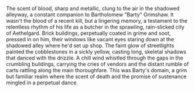 The scent of blood, sharp and metallic, clung to the air in the shadowed alleyway, a constant companion to Bartholomew "Barty" Grimshaw.  It wasn't the blood of a recent kill, but a lingering memory, a testament to the relentless rhythm of his life as a butcher in the sprawling, rain-slicked city of Aethelgard.  Brick buildings, perpetually coated in grime and soot, pressed in on him, their windows like vacant eyes staring down at the shadowed alley where he'd set up shop.  The faint glow of streetlights painted the cobblestones in a sickly yellow, casting long, skeletal shadows that danced with the drizzle.  A chill wind whistled through the gaps in the crumbling buildings, carrying the cries of vendors and the distant rumble of carts rattling along the main thoroughfare. This was Barty's domain, a grim but familiar realm where the scent of death and the promise of sustenance mingled in a perpetual dance.
